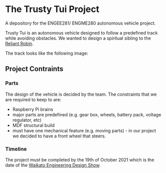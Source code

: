 # The Trusty Tui Project
A depository for the ENGEE281/ ENGME280 autonomous vehicle project.

Trusty Tui is an autonomous vehicle designed to follow a predefined track while avoiding obstacles. We wanted to design a spiritual sibling to the [Reliant Robin](https://www.youtube.com/watch?v=QQh56geU0X8). 

The track looks like the following image:

## Project Contraints

### Parts

The design of the vehicle is decided by the team. The constraints that we are required to keep to are:
- Raspberry Pi brains
- major parts are predefined (e.g. gear box, wheels, battery pack, voltage regulator, etc)
- MDF structural build
- must have one mechanical feature (e.g. moving parts) - in our project we decided to have a front wheel that steers.

### Timeline

The project must be completed by the 19th of October 2021 which is the date of the [Waikato Engineering Design Show](https://eng.waikato.ac.nz/study/engineering-design-show).
